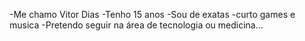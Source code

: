 -Me chamo Vitor Dias
-Tenho 15 anos 
-Sou de exatas
-curto games e musica
-Pretendo seguir na área de tecnologia ou medicina...


